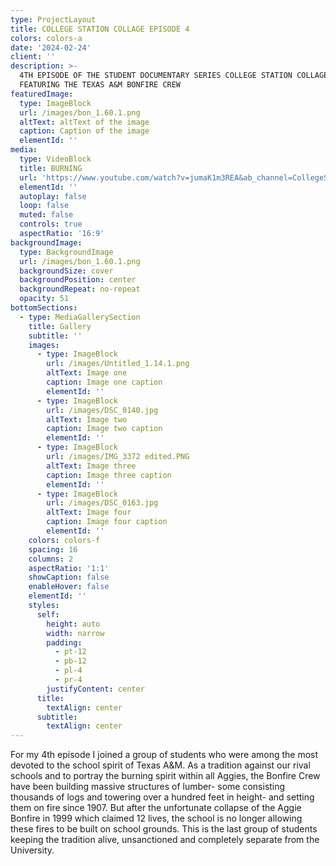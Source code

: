 ```yaml
---
type: ProjectLayout
title: COLLEGE STATION COLLAGE EPISODE 4
colors: colors-a
date: '2024-02-24'
client: ''
description: >-
  4TH EPISODE OF THE STUDENT DOCUMENTARY SERIES COLLEGE STATION COLLAGE.
  FEATURING THE TEXAS A&M BONFIRE CREW
featuredImage:
  type: ImageBlock
  url: /images/bon_1.60.1.png
  altText: altText of the image
  caption: Caption of the image
  elementId: ''
media:
  type: VideoBlock
  title: BURNING
  url: 'https://www.youtube.com/watch?v=jumaK1m3REA&ab_channel=CollegeStationCollage'
  elementId: ''
  autoplay: false
  loop: false
  muted: false
  controls: true
  aspectRatio: '16:9'
backgroundImage:
  type: BackgroundImage
  url: /images/bon_1.60.1.png
  backgroundSize: cover
  backgroundPosition: center
  backgroundRepeat: no-repeat
  opacity: 51
bottomSections:
  - type: MediaGallerySection
    title: Gallery
    subtitle: ''
    images:
      - type: ImageBlock
        url: /images/Untitled_1.14.1.png
        altText: Image one
        caption: Image one caption
        elementId: ''
      - type: ImageBlock
        url: /images/DSC_0140.jpg
        altText: Image two
        caption: Image two caption
        elementId: ''
      - type: ImageBlock
        url: /images/IMG_3372 edited.PNG
        altText: Image three
        caption: Image three caption
        elementId: ''
      - type: ImageBlock
        url: /images/DSC_0163.jpg
        altText: Image four
        caption: Image four caption
        elementId: ''
    colors: colors-f
    spacing: 16
    columns: 2
    aspectRatio: '1:1'
    showCaption: false
    enableHover: false
    elementId: ''
    styles:
      self:
        height: auto
        width: narrow
        padding:
          - pt-12
          - pb-12
          - pl-4
          - pr-4
        justifyContent: center
      title:
        textAlign: center
      subtitle:
        textAlign: center
---
```

For my 4th episode I joined a group of students who were among the most devoted to the school spirit of Texas A\&M. As a tradition against our rival schools and to portray the burning spirit within all Aggies, the Bonfire Crew have been building massive structures of lumber- some consisting thousands of logs and towering over a hundred feet in height- and setting them on fire since 1907. But after the unfortunate collapse of the Aggie Bonfire in 1999 which claimed 12 lives, the school is no longer allowing these fires to be built on school grounds. This is the last group of students keeping the tradition alive, unsanctioned and completely separate from the University.
